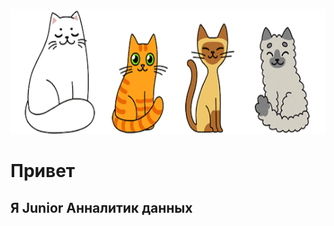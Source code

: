 
<p align="center">
<img width="1200" height="200" src="https://github.com/milka-de/milka-de/blob/main/assets/kot.gif">
</p>

# Привет
## Я Junior Анналитик данных


